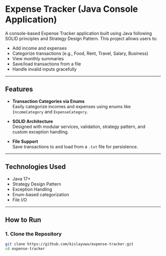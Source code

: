 # Expense Tracker (Java Console Application)

A console-based Expense Tracker application built using Java following SOLID principles and Strategy Design Pattern. This project allows users to:

- Add income and expenses  
- Categorize transactions (e.g., Food, Rent, Travel, Salary, Business)  
- View monthly summaries  
- Save/load transactions from a file  
- Handle invalid inputs gracefully

---

## Features

- **Transaction Categories via Enums**  
  Easily categorize incomes and expenses using enums like `IncomeCategory` and `ExpenseCategory`.

- **SOLID Architecture**  
  Designed with modular services, validation, strategy pattern, and custom exception handling.

- **File Support**  
  Save transactions to and load from a `.txt` file for persistence.

---

## Technologies Used

- Java 17+
- Strategy Design Pattern
- Exception Handling
- Enum-based categorization
- File I/O

---

##  How to Run

### 1. Clone the Repository

```bash
git clone https://github.com/kislayuwu/expense-tracker.git
cd expense-tracker
